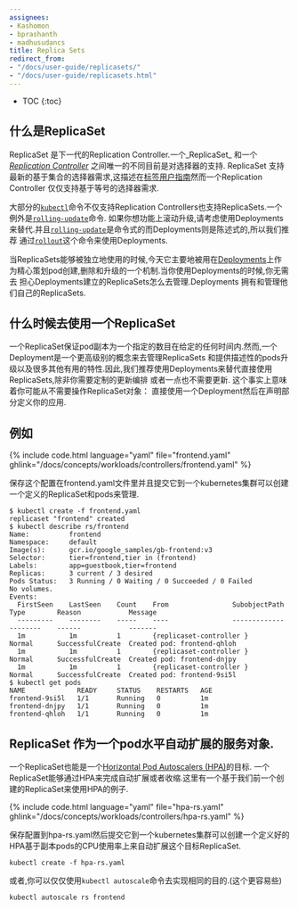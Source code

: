 ```yaml
---
assignees:
- Kashomon
- bprashanth
- madhusudancs
title: Replica Sets
redirect_from:
- "/docs/user-guide/replicasets/"
- "/docs/user-guide/replicasets.html"
---
```


* TOC
{:toc}

<!--
## What is a ReplicaSet?

ReplicaSet is the next-generation Replication Controller. The only difference
between a _ReplicaSet_ and a
[_Replication Controller_](/docs/concepts/workloads/controllers/replicationcontroller/) right now is
the selector support. ReplicaSet supports the new set-based selector requirements
as described in the [labels user guide](/docs/user-guide/labels/#label-selectors)
whereas a Replication Controller only supports equality-based selector requirements.

Most [`kubectl`](/docs/user-guide/kubectl/) commands that support
Replication Controllers also support ReplicaSets. One exception is the
[`rolling-update`](/docs/user-guide/kubectl/{{page.version}}/#rolling-update) command. If
you want the rolling update functionality please consider using Deployments
instead. Also, the
[`rolling-update`](/docs/user-guide/kubectl/{{page.version}}/#rolling-update) command is
imperative whereas Deployments are declarative, so we recommend using Deployments
through the [`rollout`](/docs/user-guide/kubectl/{{page.version}}/#rollout) command.

While ReplicaSets can be used independently, today it's mainly used by
[Deployments](/docs/concepts/workloads/controllers/deployment/) as a mechanism to orchestrate pod
creation, deletion and updates. When you use Deployments you don't have to worry
about managing the ReplicaSets that they create. Deployments own and manage
their ReplicaSets.
-->

## 什么是ReplicaSet
ReplicaSet 是下一代的Replication Controller.一个_ReplicaSet_ 和一个 [_Replication Controller_](/docs/concepts/workloads/controllers/replicationcontroller/)
之间唯一的不同目前是对选择器的支持. ReplicaSet 支持最新的基于集合的选择器需求,这描述在[标签用户指南](/docs/user-guide/labels/#label-selectors)然而一个Replication Controller
仅仅支持基于等号的选择器需求.

大部分的[`kubectl`](/docs/user-guide/kubectl/)命令不仅支持Replication Controllers也支持ReplicaSets.一个例外是[`rolling-update`](/docs/user-guide/kubectl/{{page.version}}/#rolling-update)命令.
如果你想功能上滚动升级,请考虑使用Deployments来替代.并且[`rolling-update`](/docs/user-guide/kubectl/{{page.version}}/#rolling-update)是命令式的而Deployments则是陈述式的,所以我们推荐
通过[`rollout`](/docs/user-guide/kubectl/{{page.version}}/#rollout)这个命令来使用Deployments.

当ReplicaSets能够被独立地使用的时候,今天它主要地被用在[Deployments](/docs/concepts/workloads/controllers/deployment/)上作为精心策划pod创建,删除和升级的一个机制.当你使用Deployments的时候,你无需去
担心Deployments建立的ReplicaSets怎么去管理.Deployments 拥有和管理他们自己的ReplicaSets.


<!--
## When to use a ReplicaSet?

A ReplicaSet ensures that a specified number of pod “replicas” are running at any given
time. However, a Deployment is a higher-level concept that manages ReplicaSets and
provides declarative updates to pods along with a lot of other useful features.
Therefore, we recommend using Deployments instead of directly using ReplicaSets, unless
you require custom update orchestration or don't require updates at all.

This actually means that you may never need to manipulate ReplicaSet objects:
use directly a Deployment and define your application in the spec section.

## Example
-->

## 什么时候去使用一个ReplicaSet
一个ReplicaSet保证pod副本为一个指定的数目在给定的任何时间内.然而,一个Deployment是一个更高级别的概念来去管理ReplicaSets
和提供描述性的pods升级以及很多其他有用的特性.因此,我们推荐使用Deployments来替代直接使用ReplicaSets,除非你需要定制的更新编排
或者一点也不需要更新.
这个事实上意味着你可能从不需要操作ReplicaSet对象：
直接使用一个Deployment然后在声明部分定义你的应用.
## 例如

{% include code.html language="yaml" file="frontend.yaml" ghlink="/docs/concepts/workloads/controllers/frontend.yaml" %}

<!--
Saving this config into `frontend.yaml` and submitting it to a Kubernetes cluster should
create the defined ReplicaSet and the pods that it manages.
-->
保存这个配置在frontend.yaml文件里并且提交它到一个kubernetes集群可以创建一个定义的ReplicaSet和pods来管理.

```shell
$ kubectl create -f frontend.yaml
replicaset "frontend" created
$ kubectl describe rs/frontend
Name:          frontend
Namespace:     default
Image(s):      gcr.io/google_samples/gb-frontend:v3
Selector:      tier=frontend,tier in (frontend)
Labels:        app=guestbook,tier=frontend
Replicas:      3 current / 3 desired
Pods Status:   3 Running / 0 Waiting / 0 Succeeded / 0 Failed
No volumes.
Events:
  FirstSeen    LastSeen    Count    From                SubobjectPath    Type        Reason            Message
  ---------    --------    -----    ----                -------------    --------    ------            -------
  1m           1m          1        {replicaset-controller }             Normal      SuccessfulCreate  Created pod: frontend-qhloh
  1m           1m          1        {replicaset-controller }             Normal      SuccessfulCreate  Created pod: frontend-dnjpy
  1m           1m          1        {replicaset-controller }             Normal      SuccessfulCreate  Created pod: frontend-9si5l
$ kubectl get pods
NAME             READY     STATUS    RESTARTS   AGE
frontend-9si5l   1/1       Running   0          1m
frontend-dnjpy   1/1       Running   0          1m
frontend-qhloh   1/1       Running   0          1m
```
<!--
## ReplicaSet as an Horizontal Pod Autoscaler target

A ReplicaSet can also be a target for
[Horizontal Pod Autoscalers (HPA)](/docs/tasks/run-application/horizontal-pod-autoscale/),
i.e. a ReplicaSet can be auto-scaled by an HPA. Here is an example HPA targeting
the ReplicaSet we created in the previous example.
-->

## ReplicaSet 作为一个pod水平自动扩展的服务对象.
一个ReplicaSet也能是一个[Horizontal Pod Autoscalers (HPA)](/docs/tasks/run-application/horizontal-pod-autoscale/)的目标.
一个ReplicaSet能够通过HPA来完成自动扩展或者收缩.这里有一个基于我们前一个创建的ReplicaSet来使用HPA的例子.

{% include code.html language="yaml" file="hpa-rs.yaml" ghlink="/docs/concepts/workloads/controllers/hpa-rs.yaml" %}

<!--
Saving this config into `hpa-rs.yaml` and submitting it to a Kubernetes cluster should
create the defined HPA that autoscales the target ReplicaSet depending on the CPU usage
of the replicated pods.
-->
保存配置到hpa-rs.yaml然后提交它到一个kubernetes集群可以创建一个定义好的HPA基于副本pods的CPU使用率上来自动扩展这个目标ReplicaSet.

```shell
kubectl create -f hpa-rs.yaml
```
<!--
Alternatively, you can just use the `kubectl autoscale` command to accomplish the same
(and it's easier!)
-->
或者,你可以仅仅使用`kubectl autoscale`命令去实现相同的目的.(这个更容易些)

```shell
kubectl autoscale rs frontend
```
